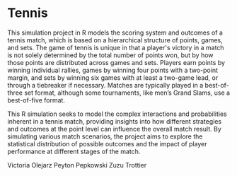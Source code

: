 # Tennis

This simulation project in R models the scoring system and outcomes of a tennis match, which is based on a hierarchical structure of points, games, and sets. The game of tennis is unique in that a player's victory in a match is not solely determined by the total number of points won, but by how those points are distributed across games and sets. Players earn points by winning individual rallies, games by winning four points with a two-point margin, and sets by winning six games with at least a two-game lead, or through a tiebreaker if necessary. Matches are typically played in a best-of-three set format, although some tournaments, like men’s Grand Slams, use a best-of-five format.

This R simulation seeks to model the complex interactions and probabilities inherent in a tennis match, providing insights into how different strategies and outcomes at the point level can influence the overall match result. By simulating various match scenarios, the project aims to explore the statistical distribution of possible outcomes and the impact of player performance at different stages of the match.



Victoria Olejarz 
Peyton Pepkowski 
Zuzu Trottier
